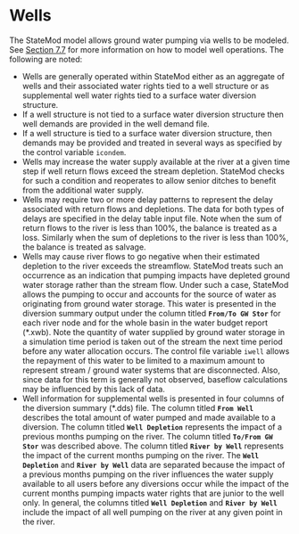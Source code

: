 # Wells #

The StateMod model allows ground water pumping via wells to be modeled. See [Section 7.7](../StandardModelingProcedures/77.md) for more information on how 
to model well operations. The following are noted: 

* Wells are generally operated within StateMod either as an aggregate of wells and their associated water rights tied to a well structure or as 
supplemental well water rights tied to a surface water diversion structure. 
* If a well structure is not tied to a surface water diversion structure then well demands are provided in the well demand file. 
* If a well structure is tied to a surface water diversion structure, then demands may be provided and treated in several ways as specified by the control variable `icondem`. 
* Wells may increase the water supply available at the river at a given time step if well return flows exceed the stream depletion. StateMod checks 
for such a condition and reoperates to allow senior ditches to benefit from the additional water supply. 
* Wells may require two or more delay patterns to represent the delay associated with return flows and depletions. The data for both types of delays 
are specified in the delay table input file. Note when the sum of return flows to the river is less than 100%, the balance is treated as a loss. Similarly 
when the sum of depletions to the river is less than 100%, the balance is treated as salvage. 
* Wells may cause river flows to go negative when their estimated depletion to the river exceeds the streamflow. StateMod treats such an occurrence as an 
indication that pumping impacts have depleted ground water storage rather than the stream flow. Under such a case, StateMod allows the pumping to occur and 
accounts for the source of water as originating from ground water storage. This water is presented in the diversion summary output under the column titled 
**`From/To GW Stor`** for each river node and for the whole basin in the water budget report (\*.xwb). Note the quantity of water supplied by ground water storage 
in a simulation time period is taken out of the stream the next time period before any water allocation occurs. The control file variable `iwell` allows the 
repayment of this water to be limited to a maximum amount to represent stream / ground water systems that are disconnected. Also, since data for this term is 
generally not observed, baseflow calculations may be influenced by this lack of data. 
* Well information for supplemental wells is presented in four columns of the diversion summary (\*.dds) file. The column titled **`From Well`** describes the 
total amount of water pumped and made available to a diversion. The column titled **`Well Depletion`** represents the impact of a previous months pumping on the 
river. The column titled **`To/From GW Stor`** was described above. The column titled **`River by Well`** represents the impact of the current months pumping on the 
river. The **`Well Depletion`** and **`River by Well`** data are separated because the impact of a previous months pumping on the river influences the water supply 
available to all users before any diversions occur while the impact of the current months pumping impacts water rights that are junior to the well only. In 
general, the columns titled **`Well Depletion`** and **`River by Well`** include the impact of all well pumping on the river at any given point in the river.
